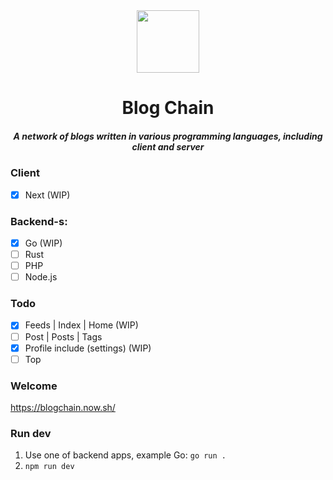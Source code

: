 <div align="center">
  <img width="100" height="100" src="https://github.com/zikwall/blogchain/blob/master/screenshots/bc_300.png">
  <h1>Blog Chain</h1>
  <h5>A network of blogs written in various programming languages, including client and server</h5>
</div>

### Client

- [x] Next (WIP)

### Backend-s:

- [x] Go (WIP)
- [ ] Rust
- [ ] PHP
- [ ] Node.js

### Todo

- [x] Feeds | Index | Home (WIP)
- [ ] Post | Posts | Tags
- [x] Profile include (settings) (WIP)
- [ ] Top

### Welcome

https://blogchain.now.sh/

### Run dev

1. Use one of backend apps, example Go: `go run .`
2. `npm run dev`
